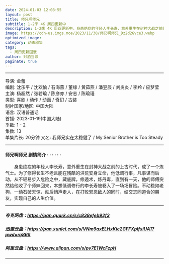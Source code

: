 ```yaml
---
date: 2024-01-03 12:08:55
layout: post
title: 师兄啊师兄
subtitle: 1-2季 4K 周四更新中
description: 1-2季 4K 周四更新中。身患绝症的年轻人李长寿，意外重生在封神大战之前的上古时代，成了一个炼气士。为了修得长生不老且能在残酷的洪荒安身立命，他低调行事，凡事谋而后动，从不轻易步入危险之中，藏底牌，修遁术，炼丹毒，直到有一天...
image: https://cdn-us.imgs.moe/2023/11/30/师兄啊师兄_Dz2d2Gvce3.webp
optimized_image: 
category: 动画剧集
tags:
  - 周四更新国漫
author: 对酒当歌
paginate: true
---
```


---

导演: 金蕾  
编剧: 沈乐平 / 沈欢愉 / 石海燕 / 董缘 / 黄茹燕 / 潘翌辰 / 刘炎炎 / 李羚 / 应梦莹  
主演: 杨超然 / 张若瑜 / 陈彦亦 / 安志 / 陈瑜瑾  
类型: 喜剧 / 动作 / 动画 / 奇幻 / 古装  
制片国家/地区: 中国大陆  
语言: 汉语普通话  
首播: 2023-01-19(中国大陆)  
季数: 1 - 2  
集数: 13  
单集片长: 20分钟
又名: 我师兄实在太稳健了 / My Senior Brother is Too Steady  

---

#### 师兄啊师兄 剧情简介 · · · · · ·

　　身患绝症的年轻人李长寿，意外重生在封神大战之前的上古时代，成了一个炼气士。为了修得长生不老且能在残酷的洪荒安身立命，他低调行事，凡事谋而后动，从不轻易步入危险之中，藏底牌，修遁术，炼丹毒，直到有一天，他的师傅突然给他收了个师妹回来，本想低调修行的李长寿被卷入了一场场冒险。不动稳如老狗，一动石破天惊，动后悄声走人，在打败邪恶敌人的同时，结交志同道合的朋友，实现自己的人生价值。

---

##### 夸克网盘：<https://pan.quark.cn/s/c838efeb92f3>

##### 迅雷云盘：<https://pan.xunlei.com/s/VNm9axELHxKie2GFFXpIfxiUA1?pwd=rg86#>

##### 阿里云盘：<https://www.alipan.com/s/pv7E1WcFzpH>

---

